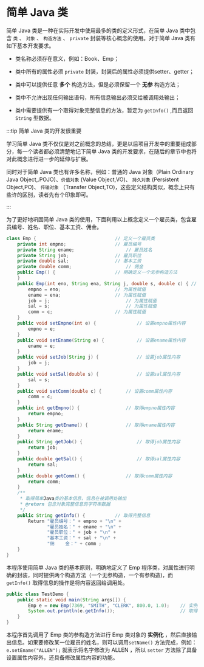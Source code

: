# 简单 Java 类

简单 Java 类是一种在实际开发中使用最多的类的定义形式，在简单 Java 类中包含 `类` 、 `对象` 、 `构造方法` 、 `private`
封装等核心概念的使用。对于简单 Java 类有如下基本开发要求。

- 类名称必须存在意义，例如：Book、Emp；
- 类中所有的属性必须 `private` 封装，封装后的属性必须提供setter、getter；
- 类中可以提供任意 **多个** 构造方法，但是必须保留一个 **无参** 构造方法；
- 类中不允许出现任何输出语句，所有信息输出必须交给被调用处输出；

- 类中需要提供有一个取得对象完整信息的方法，暂定为 `getInfo()` ,而且返回 `String` 型数据。

:::tip 简单 Java 类的开发很重要

学习简单 Java 类不仅仅是对之前概念的总结，更是以后项目开发中的重要组成部分，每一个读者都必须清楚地记下简单 Java
类的开发要求，在随后的章节中也将对此概念进行进一步的延伸与扩展。

同时对于简单 Java 类也有许多名称，例如：普通的 Java 对象（Plain Ordinary Java Object,.POJO)、`价值对象` (Value
Object,VO)、 `持久对象` (Persistent Object,PO)、 `传输对象` （Transfer Object,TO)，这些定义结构类似，概念上只有些许的区别，读者先有个印象即可。

:::

为了更好地巩固简单 Java 类的使用，下面利用以上概念定义一个雇员类，包含雇员编号、姓名、职位、基本工资、佣金。

```java
class Emp { 							// 定义一个雇员类
    private int empno;					// 雇员编号
    private String ename;					// 雇员姓名
    private String job;					// 雇员职位
    private double sal;					// 基本工资
    private double comm;					// 佣金
    public Emp() {						// 明确定义一个无参构造方法
    }
    public Emp(int eno, String ena, String j, double s, double c) {	// 有参构造
        empno = eno;					// 为属性赋值
        ename = ena;					// 为属性赋值
        job = j;							// 为属性赋值
        sal = s;							// 为属性赋值
        comm = c;						// 为属性赋值
    }
    public void setEmpno(int e) {				// 设置empno属性内容
        empno = e;
    }
    public void setEname(String e) {			// 设置ename属性内容
        ename = e;
    }
    public void setJob(String j) {				// 设置job属性内容
        job = j;
    }
    public void setSal(double s) {				// 设置sal属性内容
        sal = s;
    }
    public void setComm(double c) {			// 设置comm属性内容
        comm = c;
    }
    public int getEmpno() {					// 取得empno属性内容
        return empno;
    }
    public String getEname() {				// 取得ename属性内容
        return ename;
    }
    public String getJob() {					// 取得job属性内容
        return job;
    }
    public double getSal() {					// 取得sal属性内容
        return sal;
    }
    public double getComm() {				// 取得comm属性内容
        return comm;
    }
    /**
     * 取得简单Java类的基本信息，信息在被调用处输出
     * @return 包含对象完整信息的字符串数据
     */
    public String getInfo() {			// 取得完整信息
        Return "雇员编号：" + empno + "\n" +
               "雇员姓名：" + ename + "\n" + 
               "雇员职位：" + job + "\n" + 
               "基本工资：" + sal + "\n" + 
               "佣    金：" + comm ;
    }
}
```

本程序使用简单 Java 类的基本原则，明确地定义了 Emp
程序类，对属性进行明确的封装，同时提供两个构造方法（一个无参构造，一个有参构造)，而 `getInfo()` 取得信息的操作是将内容返回给调用处。

```java
public class TestDemo {
    public static void main(String args[]) {
        Emp e = new Emp(7369, "SMITH", "CLERK", 800.0, 1.0);	// 实例化对象
        System.out.println(e.getInfo());						// 取得对象信息
    }
}
```

本程序首先调用了 Emp 类的参构造方法进行 Emp 类对象的 **实例化**
，然后直接输出信息。如果要修改某一位雇员的姓名，则可以调用`setName()` 方法完成，例如：`e.setEname("ALLEN");` 就表示将名字修改为
ALLEN ，所以 `setter` 方法除了具备设置属性内容外，还具备修改属性内容的功能。

